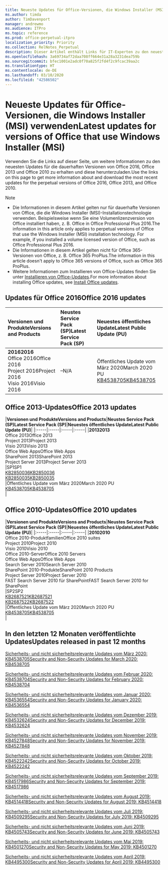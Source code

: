 ```yaml
---
title: Neueste Updates für Office-Versionen, die Windows Installer (MSI) verwenden
ms.author: timda
author: TimDavenport
manager: andrewmo
ms.audience: ITPro
ms.topic: reference
ms.prod: office-perpetual-itpro
localization_priority: Priority
ms.collection: RelNotes_Perpetual
description: Dieser Artikel enthält Links für IT-Experten zu den neuesten Updateinformationen für dauerhafte Versionen von Office 2016, Office 2013 und Office 2010
ms.openlocfilehash: 3a69734af72daa708ff664e31a28a3231dea759b
ms.sourcegitcommit: bfec1001e2adc0f70a825f2fd4f2c9fcac39aa2c
ms.translationtype: HT
ms.contentlocale: de-DE
ms.lasthandoff: 03/10/2020
ms.locfileid: "42586502"
---
```

# <a name="latest-updates-for-versions-of-office-that-use-windows-installer-msi"></a><span data-ttu-id="59cd4-103">Neueste Updates für Office-Versionen, die Windows Installer (MSI) verwenden</span><span class="sxs-lookup"><span data-stu-id="59cd4-103">Latest updates for versions of Office that use Windows Installer (MSI)</span></span>

<span data-ttu-id="59cd4-104">Verwenden Sie die Links auf dieser Seite, um weitere Informationen zu den neuesten Updates für die dauerhaften Versionen von Office 2016, Office 2013 und Office 2010 zu erhalten und diese herunterzuladen.</span><span class="sxs-lookup"><span data-stu-id="59cd4-104">Use the links on this page to get more information about and download the most recent updates for the perpetual versions of Office 2016, Office 2013, and Office 2010.</span></span>
  
 
> [!NOTE]
> - <span data-ttu-id="59cd4-p101">Die Informationen in diesem Artikel gelten nur für dauerhafte Versionen von Office, die die Windows Installer (MSI)-Installationstechnologie verwenden. Beispielsweise wenn Sie eine Volumenlizenzversion von Office installiert haben, z. B. Office in Office Professional Plus 2016.</span><span class="sxs-lookup"><span data-stu-id="59cd4-p101">The information in this article only applies to perpetual versions of Office that use the Windows Installer (MSI) installation technology. For example, if you installed a volume licensed version of Office, such as Office Professional Plus 2016.</span></span>
> - <span data-ttu-id="59cd4-107">Die Informationen in diesem Artikel gelten nicht für Office 365-Versionen von Office, z. B. Office 365 ProPlus.</span><span class="sxs-lookup"><span data-stu-id="59cd4-107">The information in this article doesn't apply to Office 365 versions of Office, such as Office 365 ProPlus.</span></span>
> - <span data-ttu-id="59cd4-108">Weitere Informationen zum Installieren von Office-Updates finden Sie unter [Installieren von Office-Updates](https://support.office.com/article/2ab296f3-7f03-43a2-8e50-46de917611c5).</span><span class="sxs-lookup"><span data-stu-id="59cd4-108">For more information about installing Office updates, see [Install Office updates](https://support.office.com/article/2ab296f3-7f03-43a2-8e50-46de917611c5).</span></span> 


## <a name="office-2016-updates"></a><span data-ttu-id="59cd4-109">Updates für Office 2016</span><span class="sxs-lookup"><span data-stu-id="59cd4-109">Office 2016 updates</span></span>

|<span data-ttu-id="59cd4-110">**Versionen und Produkte**</span><span class="sxs-lookup"><span data-stu-id="59cd4-110">**Versions and Products**</span></span>|<span data-ttu-id="59cd4-111">**Neustes Service Pack (SP)**</span><span class="sxs-lookup"><span data-stu-id="59cd4-111">**Latest Service Pack (SP)**</span></span>|<span data-ttu-id="59cd4-112">**Neuestes öffentliches Update**</span><span class="sxs-lookup"><span data-stu-id="59cd4-112">**Latest Public Update (PU)**</span></span>|
|:-----|:-----|:-----|
|<span data-ttu-id="59cd4-113">**2016**</span><span class="sxs-lookup"><span data-stu-id="59cd4-113">**2016**</span></span> <br/> <span data-ttu-id="59cd4-114">Office 2016</span><span class="sxs-lookup"><span data-stu-id="59cd4-114">Office 2016</span></span>  <br/> <span data-ttu-id="59cd4-115">Project 2016</span><span class="sxs-lookup"><span data-stu-id="59cd4-115">Project 2016</span></span>  <br/> <span data-ttu-id="59cd4-116">Visio 2016</span><span class="sxs-lookup"><span data-stu-id="59cd4-116">Visio 2016</span></span>  <br/> |<span data-ttu-id="59cd4-117">–</span><span class="sxs-lookup"><span data-stu-id="59cd4-117">N/A</span></span>  <br/> |<span data-ttu-id="59cd4-118">Öffentliches Update vom März 2020</span><span class="sxs-lookup"><span data-stu-id="59cd4-118">March 2020 PU</span></span>  <br/> [<span data-ttu-id="59cd4-119">KB4538705</span><span class="sxs-lookup"><span data-stu-id="59cd4-119">KB4538705</span></span>](https://support.microsoft.com/help/4538705 ) <br/> |
   
## <a name="office-2013-updates"></a><span data-ttu-id="59cd4-120">Office 2013-Updates</span><span class="sxs-lookup"><span data-stu-id="59cd4-120">Office 2013 updates</span></span>

|<span data-ttu-id="59cd4-121">**Versionen und Produkte**</span><span class="sxs-lookup"><span data-stu-id="59cd4-121">**Versions and Products**</span></span>|<span data-ttu-id="59cd4-122">**Neustes Service Pack (SP)**</span><span class="sxs-lookup"><span data-stu-id="59cd4-122">**Latest Service Pack (SP)**</span></span>|<span data-ttu-id="59cd4-123">**Neuestes öffentliches Update**</span><span class="sxs-lookup"><span data-stu-id="59cd4-123">**Latest Public Update (PU)**</span></span>|
|:-----|:-----|:-----|:-----|
|<span data-ttu-id="59cd4-124">**2013**</span><span class="sxs-lookup"><span data-stu-id="59cd4-124">**2013**</span></span> <br/> <span data-ttu-id="59cd4-125">Office 2013</span><span class="sxs-lookup"><span data-stu-id="59cd4-125">Office 2013</span></span>  <br/> <span data-ttu-id="59cd4-126">Project 2013</span><span class="sxs-lookup"><span data-stu-id="59cd4-126">Project 2013</span></span>  <br/> <span data-ttu-id="59cd4-127">Visio 2013</span><span class="sxs-lookup"><span data-stu-id="59cd4-127">Visio 2013</span></span>  <br/> <span data-ttu-id="59cd4-128">Office Web Apps</span><span class="sxs-lookup"><span data-stu-id="59cd4-128">Office Web Apps</span></span>  <br/> <span data-ttu-id="59cd4-129">SharePoint 2013</span><span class="sxs-lookup"><span data-stu-id="59cd4-129">SharePoint 2013</span></span>  <br/> <span data-ttu-id="59cd4-130">Project Server 2013</span><span class="sxs-lookup"><span data-stu-id="59cd4-130">Project Server 2013</span></span>  <br/> |<span data-ttu-id="59cd4-131">SP1</span><span class="sxs-lookup"><span data-stu-id="59cd4-131">SP1</span></span> <br/> [<span data-ttu-id="59cd4-132">KB2850036</span><span class="sxs-lookup"><span data-stu-id="59cd4-132">KB2850036</span></span>](https://support.microsoft.com/kb/2850036) <br/>[<span data-ttu-id="59cd4-133">KB2850035</span><span class="sxs-lookup"><span data-stu-id="59cd4-133">KB2850035</span></span>](https://support.microsoft.com/kb/2850035) <br/> |<span data-ttu-id="59cd4-134">Öffentliches Update vom März 2020</span><span class="sxs-lookup"><span data-stu-id="59cd4-134">March 2020 PU</span></span>  <br/> [<span data-ttu-id="59cd4-135">KB4538705</span><span class="sxs-lookup"><span data-stu-id="59cd4-135">KB4538705</span></span>](https://support.microsoft.com/help/4538705 ) <br/> |
   
## <a name="office-2010-updates"></a><span data-ttu-id="59cd4-136">Office 2010-Updates</span><span class="sxs-lookup"><span data-stu-id="59cd4-136">Office 2010 updates</span></span>

|<span data-ttu-id="59cd4-137">**Versionen und Produkte**</span><span class="sxs-lookup"><span data-stu-id="59cd4-137">**Versions and Products**</span></span>|<span data-ttu-id="59cd4-138">**Neustes Service Pack (SP)**</span><span class="sxs-lookup"><span data-stu-id="59cd4-138">**Latest Service Pack (SP)**</span></span>|<span data-ttu-id="59cd4-139">**Neuestes öffentliches Update**</span><span class="sxs-lookup"><span data-stu-id="59cd4-139">**Latest Public Update (PU)**</span></span>|
|:-----|:-----|:-----|:-----|
|<span data-ttu-id="59cd4-140">**2010**</span><span class="sxs-lookup"><span data-stu-id="59cd4-140">**2010**</span></span> <br/> <span data-ttu-id="59cd4-141">Office 2010-Produktfamilien</span><span class="sxs-lookup"><span data-stu-id="59cd4-141">Office 2010 suites</span></span>  <br/> <span data-ttu-id="59cd4-142">Project 2010</span><span class="sxs-lookup"><span data-stu-id="59cd4-142">Project 2010</span></span>  <br/> <span data-ttu-id="59cd4-143">Visio 2010</span><span class="sxs-lookup"><span data-stu-id="59cd4-143">Visio 2010</span></span>  <br/> <span data-ttu-id="59cd4-144">Office 2010-Server</span><span class="sxs-lookup"><span data-stu-id="59cd4-144">Office 2010 Servers</span></span>  <br/> <span data-ttu-id="59cd4-145">Office Web Apps</span><span class="sxs-lookup"><span data-stu-id="59cd4-145">Office Web Apps</span></span>  <br/> <span data-ttu-id="59cd4-146">Search Server 2010</span><span class="sxs-lookup"><span data-stu-id="59cd4-146">Search Server 2010</span></span>  <br/> <span data-ttu-id="59cd4-147">SharePoint 2010-Produkte</span><span class="sxs-lookup"><span data-stu-id="59cd4-147">SharePoint 2010 Products</span></span>  <br/> <span data-ttu-id="59cd4-148">Project Server 2010</span><span class="sxs-lookup"><span data-stu-id="59cd4-148">Project Server 2010</span></span>  <br/> <span data-ttu-id="59cd4-149">FAST Search Server 2010 für SharePoint</span><span class="sxs-lookup"><span data-stu-id="59cd4-149">FAST Search Server 2010 for SharePoint</span></span>  <br/> |<span data-ttu-id="59cd4-150">SP2</span><span class="sxs-lookup"><span data-stu-id="59cd4-150">SP2</span></span> <br/>[<span data-ttu-id="59cd4-151">KB2687521</span><span class="sxs-lookup"><span data-stu-id="59cd4-151">KB2687521</span></span>](https://support.microsoft.com/kb/2687521) <br/> [<span data-ttu-id="59cd4-152">KB2687522</span><span class="sxs-lookup"><span data-stu-id="59cd4-152">KB2687522</span></span>](https://support.microsoft.com/kb/2687522) <br/> |<span data-ttu-id="59cd4-153">Öffentliches Update vom März 2020</span><span class="sxs-lookup"><span data-stu-id="59cd4-153">March 2020 PU</span></span>  <br/> [<span data-ttu-id="59cd4-154">KB4538705</span><span class="sxs-lookup"><span data-stu-id="59cd4-154">KB4538705</span></span>](https://support.microsoft.com/help/4538705 ) <br/>|
   

   
## <a name="updates-released-in-past-12-months"></a><span data-ttu-id="59cd4-155">In den letzten 12 Monaten veröffentlichte Updates</span><span class="sxs-lookup"><span data-stu-id="59cd4-155">Updates released in past 12 months</span></span>

[<span data-ttu-id="59cd4-156">Sicherheits- und nicht sicherheitsrelevante Updates vom März 2020: KB4538705</span><span class="sxs-lookup"><span data-stu-id="59cd4-156">Security and Non-Security Updates for March 2020: KB4538705</span></span>](https://support.microsoft.com/help/4538705)

[<span data-ttu-id="59cd4-157">Sicherheits- und nicht sicherheitsrelevante Updates vom Februar 2020: KB4538704</span><span class="sxs-lookup"><span data-stu-id="59cd4-157">Security and Non-Security Updates for February 2020: KB4538704</span></span>](https://support.microsoft.com/help/4538704)

[<span data-ttu-id="59cd4-158">Sicherheits- und nicht sicherheitsrelevante Updates vom Januar 2020: KB4536554</span><span class="sxs-lookup"><span data-stu-id="59cd4-158">Security and Non-Security Updates for January 2020: KB4536554</span></span>](https://support.microsoft.com/help/4536554)

[<span data-ttu-id="59cd4-159">Sicherheits- und nicht sicherheitsrelevante Updates vom Dezember 2019: KB4532624</span><span class="sxs-lookup"><span data-stu-id="59cd4-159">Security and Non-Security Updates for December 2019: KB4532624</span></span>](https://support.microsoft.com/help/4532624)

[<span data-ttu-id="59cd4-160">Sicherheits- und nicht sicherheitsrelevante Updates vom November 2019: KB4527848</span><span class="sxs-lookup"><span data-stu-id="59cd4-160">Security and Non-Security Updates for November 2019: KB4527848</span></span>](https://support.microsoft.com/help/4527848)

[<span data-ttu-id="59cd4-161">Sicherheits- und nicht sicherheitsrelevante Updates vom Oktober 2019: KB4522242</span><span class="sxs-lookup"><span data-stu-id="59cd4-161">Security and Non-Security Updates for October 2019: KB4522242</span></span>](https://support.microsoft.com/help/4522242)

[<span data-ttu-id="59cd4-162">Sicherheits- und nicht sicherheitsrelevante Updates vom September 2019: KB4517986</span><span class="sxs-lookup"><span data-stu-id="59cd4-162">Security and Non-Security Updates for September 2019: KB4517986</span></span>](https://support.microsoft.com/help/4517986 )

[<span data-ttu-id="59cd4-163">Sicherheits- und nicht sicherheitsrelevante Updates vom August 2019: KB4514418</span><span class="sxs-lookup"><span data-stu-id="59cd4-163">Security and Non-Security Updates for August 2019: KB4514418</span></span>](https://support.microsoft.com/help/4514418)

[<span data-ttu-id="59cd4-164">Sicherheits- und nicht sicherheitsrelevante Updates vom Juli 2019: KB4509295</span><span class="sxs-lookup"><span data-stu-id="59cd4-164">Security and Non-Security Updates for July 2019: KB4509295</span></span>](https://support.microsoft.com/help/4509295)

[<span data-ttu-id="59cd4-165">Sicherheits- und nicht sicherheitsrelevante Updates vom Juni 2019: KB4505743</span><span class="sxs-lookup"><span data-stu-id="59cd4-165">Security and Non-Security Updates for June 2019: KB4505743</span></span>](https://support.microsoft.com/help/4505743)

[<span data-ttu-id="59cd4-166">Sicherheits- und nicht sicherheitsrelevante Updates vom Mai 2019: KB4501270</span><span class="sxs-lookup"><span data-stu-id="59cd4-166">Security and Non-Security Updates for May 2019: KB4501270 </span></span>](https://support.microsoft.com/help/4501270)

[<span data-ttu-id="59cd4-167">Sicherheits- und nicht sicherheitsrelevante Updates vom April 2019: KB4495300</span><span class="sxs-lookup"><span data-stu-id="59cd4-167">Security and Non-Security Updates for April 2019: KB4495300</span></span>](https://support.microsoft.com/help/4495300)

 










 

   

   

  


  
 
  
 
  

  
   
  
